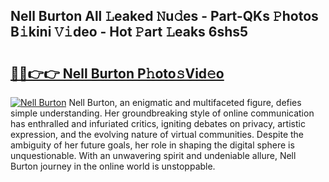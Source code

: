 ## Nell Burton All 𝙻eaked 𝙽u𝚍es - Part-QKs 𝙿hotos B𝚒kini 𝚅𝚒deo - Hot 𝙿art 𝙻eaks 6shs5

# <h2><a href="http://ld1w3d.urlbe.top/?page=Nell+Burton">🔗🔗👉👉 Nell Burton P𝚑oto𝚜Vid𝚎o</a></h2>

[![Nell Burton](https://i.imgur.com/eBuTRDB.gif)](http://ld1w3d.urlbe.top/?page=Nell+Burton)
Nell Burton, an enigmatic and multifaceted figure, defies simple understanding. Her groundbreaking style of online communication has enthralled and infuriated critics, igniting debates on privacy, artistic expression, and the evolving nature of virtual communities. Despite the ambiguity of her future goals, her role in shaping the digital sphere is unquestionable. With an unwavering spirit and undeniable allure, Nell Burton journey in the online world is unstoppable.
